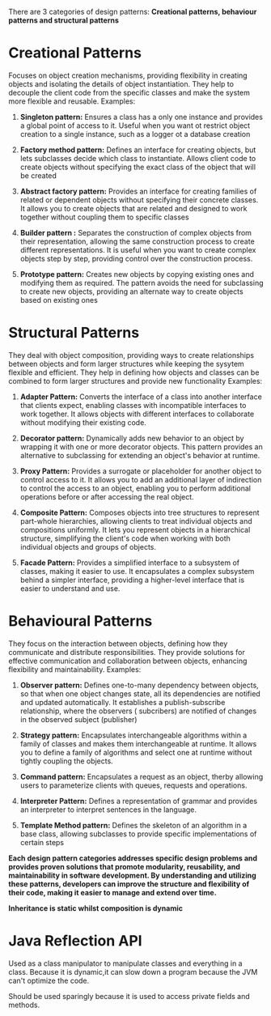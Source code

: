 
There are 3 categories of design patterns: 
**Creational patterns, behaviour patterns and structural patterns**

# Creational Patterns
Focuses on object creation mechanisms, providing flexibility in creating objects and isolating the details of object instantiation.
They help to decouple the client code from the specific classes and make the system more flexible and reusable.
Examples:
1) **Singleton pattern:**  Ensures a class has a only one instance and provides a global point of access to it. 
Useful when you want ot restrict object creation to a single instance, such as a logger ot a database creation

2) **Factory method pattern:**  Defines an interface for creating objects, but lets subclasses decide which class to instantiate.
Allows client code to create objects without specifying the exact class of the object that will be created

3) **Abstract factory pattern:** Provides an interface for creating families of related or dependent objects without specifying their concrete classes.
It allows you to create objects that are related and designed to work together without coupling them to specific classes

4) **Builder pattern :** Separates the construction of complex objects from their representation, allowing the same construction process to create different representations.
It is useful when you want to create complex objects step by step, providing control over the construction process.

5) **Prototype pattern:** Creates new objects by copying existing ones and modifying them as required. 
The pattern avoids the need for subclassing to create new objects, providing an alternate way to create objects based on existing ones 

# Structural Patterns
They deal with object composition, providing ways to create relationships between objects and form larger structures while keeping the sysytem flexible and efficient.
They help in defining how objects and classes can be combined to form larger structures and provide new functionality
Examples: 
1) **Adapter Pattern:** Converts the interface of a class into another interface that clients expect, enabling classes with incompatible interfaces to work together. 
It allows objects with different interfaces to collaborate without modifying their existing code.

2) **Decorator pattern:** Dynamically adds new behavior to an object by wrapping it with one or more decorator objects. 
This pattern provides an alternative to subclassing for extending an object's behavior at runtime.

3) **Proxy Pattern:** Provides a surrogate or placeholder for another object to control access to it. 
It allows you to add an additional layer of indirection to control the access to an object, enabling you to perform additional operations before or after accessing the real object.

4) **Composite Pattern:** Composes objects into tree structures to represent part-whole hierarchies, allowing clients to treat individual objects and compositions uniformly. 
It lets you represent objects in a hierarchical structure, simplifying the client's code when working with both individual objects and groups of objects.

5) **Facade Pattern:** Provides a simplified interface to a subsystem of classes, making it easier to use.
It encapsulates a complex subsystem behind a simpler interface, providing a higher-level interface that is easier to understand and use.

# Behavioural Patterns
They focus on the interaction between objects, defining how they communicate and distribute responsibilities.
They provide solutions for effective communication and collaboration between objects, enhancing flexibility and maintainability.
Examples:

1) **Observer pattern:** Defines one-to-many dependency between objects, so that when one object changes state, all its dependencies are notified and updated automatically. 
It establishes a publish-subscribe relationship, where the observers ( subcribers) are notified of changes in the observed subject (publisher)

2) **Strategy pattern:** Encapsulates interchangeable algorithms within a family of classes and makes them interchangeable at runtime.
It allows you to define a family of algorithms and select one at runtime without tightly coupling the objects.

3) **Command pattern:** Encapsulates a request as an object, therby allowing users to parameterize clients with queues, requests and operations.

4) **Interpreter Pattern:** Defines a representation of grammar and provides an interpreter to interpret sentences in the language.

5) **Template Method pattern:** Defines the skeleton of an algorithm in a base class, allowing subclasses to provide specific implementations of certain steps


**Each design pattern categories addresses specific design problems and provides proven solutions that promote modularity, reusability, and maintainability in software development. 
By understanding and utilizing these patterns, developers can improve the structure and flexibility of their code, making it easier to manage and extend over time.**


**Inheritance is static whilst composition is dynamic**

# Java Reflection API

Used as a class manipulator to manipulate classes and everything in a class.
Because it is dynamic,it can slow down a program because the JVM can't optimize the code.

Should be used sparingly because it is used to access private fields and methods.

